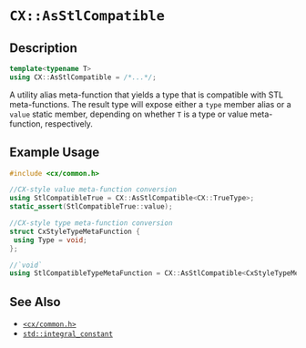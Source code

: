 # `CX::AsStlCompatible`
## Description
<area id="no-interactive-code"></area>
```c++
template<typename T>
using CX::AsStlCompatible = /*...*/;
```
A utility alias meta-function that yields a type that is compatible with STL
meta-functions. The result type will expose either a `type` member alias or
a `value` static member, depending on whether `T` is a type or value
meta-function, respectively.

## Example Usage
```c++
#include <cx/common.h>

//CX-style value meta-function conversion
using StlCompatibleTrue = CX::AsStlCompatible<CX::TrueType>;
static_assert(StlCompatibleTrue::value);

//CX-style type meta-function conversion
struct CxStyleTypeMetaFunction {
 using Type = void;
};

//`void`
using StlCompatibleTypeMetaFunction = CX::AsStlCompatible<CxStyleTypeMetaFunction>;
```

## See Also
 - [`<cx/common.h>`](../cx_common_h.md)
 - [`std::integral_constant`](https://en.cppreference.com/w/cpp/types/integral_constant)
